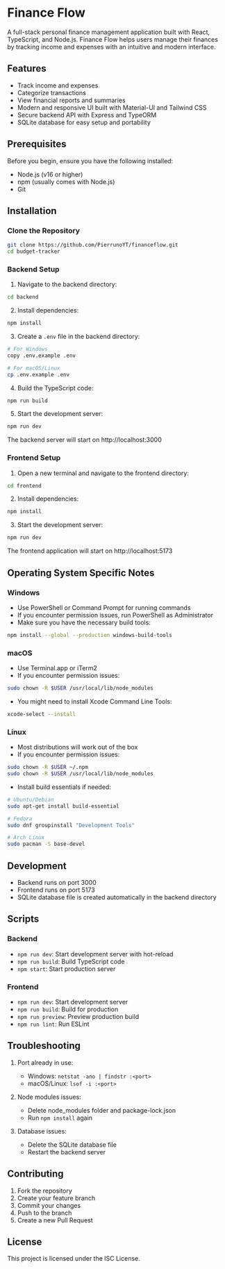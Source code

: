 # Finance Flow

A full-stack personal finance management application built with React, TypeScript, and Node.js. Finance Flow helps users manage their finances by tracking income and expenses with an intuitive and modern interface.

## Features

- Track income and expenses
- Categorize transactions
- View financial reports and summaries
- Modern and responsive UI built with Material-UI and Tailwind CSS
- Secure backend API with Express and TypeORM
- SQLite database for easy setup and portability

## Prerequisites

Before you begin, ensure you have the following installed:
- Node.js (v16 or higher)
- npm (usually comes with Node.js)
- Git

## Installation

### Clone the Repository

```bash
git clone https://github.com/PierrunoYT/financeflow.git
cd budget-tracker
```

### Backend Setup

1. Navigate to the backend directory:
```bash
cd backend
```

2. Install dependencies:
```bash
npm install
```

3. Create a `.env` file in the backend directory:
```bash
# For Windows
copy .env.example .env

# For macOS/Linux
cp .env.example .env
```

4. Build the TypeScript code:
```bash
npm run build
```

5. Start the development server:
```bash
npm run dev
```

The backend server will start on http://localhost:3000

### Frontend Setup

1. Open a new terminal and navigate to the frontend directory:
```bash
cd frontend
```

2. Install dependencies:
```bash
npm install
```

3. Start the development server:
```bash
npm run dev
```

The frontend application will start on http://localhost:5173

## Operating System Specific Notes

### Windows

- Use PowerShell or Command Prompt for running commands
- If you encounter permission issues, run PowerShell as Administrator
- Make sure you have the necessary build tools:
```bash
npm install --global --production windows-build-tools
```

### macOS

- Use Terminal.app or iTerm2
- If you encounter permission issues:
```bash
sudo chown -R $USER /usr/local/lib/node_modules
```
- You might need to install Xcode Command Line Tools:
```bash
xcode-select --install
```

### Linux

- Most distributions will work out of the box
- If you encounter permission issues:
```bash
sudo chown -R $USER ~/.npm
sudo chown -R $USER /usr/local/lib/node_modules
```
- Install build essentials if needed:
```bash
# Ubuntu/Debian
sudo apt-get install build-essential

# Fedora
sudo dnf groupinstall "Development Tools"

# Arch Linux
sudo pacman -S base-devel
```

## Development

- Backend runs on port 3000
- Frontend runs on port 5173
- SQLite database file is created automatically in the backend directory

## Scripts

### Backend

- `npm run dev`: Start development server with hot-reload
- `npm run build`: Build TypeScript code
- `npm start`: Start production server

### Frontend

- `npm run dev`: Start development server
- `npm run build`: Build for production
- `npm run preview`: Preview production build
- `npm run lint`: Run ESLint

## Troubleshooting

1. Port already in use:
   - Windows: `netstat -ano | findstr :<port>`
   - macOS/Linux: `lsof -i :<port>`

2. Node modules issues:
   - Delete node_modules folder and package-lock.json
   - Run `npm install` again

3. Database issues:
   - Delete the SQLite database file
   - Restart the backend server

## Contributing

1. Fork the repository
2. Create your feature branch
3. Commit your changes
4. Push to the branch
5. Create a new Pull Request

## License

This project is licensed under the ISC License. 
